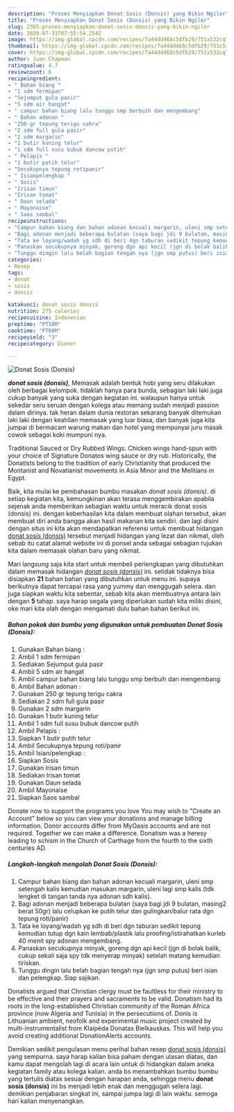 ```yaml
---
description: "Proses Menyiapkan Donat Sosis (Donsis) yang Bikin Ngiler"
title: "Proses Menyiapkan Donat Sosis (Donsis) yang Bikin Ngiler"
slug: 2365-proses-menyiapkan-donat-sosis-donsis-yang-bikin-ngiler
date: 2020-07-31T07:55:54.254Z
image: https://img-global.cpcdn.com/recipes/7a44dd468c5dfb29/751x532cq70/donat-sosis-donsis-foto-resep-utama.jpg
thumbnail: https://img-global.cpcdn.com/recipes/7a44dd468c5dfb29/751x532cq70/donat-sosis-donsis-foto-resep-utama.jpg
cover: https://img-global.cpcdn.com/recipes/7a44dd468c5dfb29/751x532cq70/donat-sosis-donsis-foto-resep-utama.jpg
author: Juan Chapman
ratingvalue: 4.7
reviewcount: 6
recipeingredient:
- " Bahan biang "
- "1 sdm fermipan"
- "Sejumput gula pasir"
- "5 sdm air hangat"
- " campur bahan biang lalu tunggu smp berbuih dan mengembang"
- " Bahan adonan "
- "250 gr tepung terigu cakra"
- "2 sdm full gula pasir"
- "2 sdm margarin"
- "1 butir kuning telur"
- "1 sdm full susu bubuk dancow putih"
- " Pelapis "
- "1 butir putih telur"
- "Secukupnya tepung rotipanir"
- " Isianpelengkap "
- " Sosis"
- "Irisan timun"
- "Irisan tomat"
- " Daun selada"
- " Mayonaise"
- " Saos sambal"
recipeinstructions:
- "Campur bahan biang dan bahan adonan kecuali margarin, uleni smp setengah kalis kemudian masukan margarin, uleni lagi smp kalis (tdk lengket di tangan tanda nya adonan sdh kalis)."
- "Bagi adonan menjadi beberapa bulatan (saya bagi jdi 9 bulatan, masing2 berat 50gr) lalu celupkan ke putih telur dan gulingkan/balur rata dgn tepung roti/panir)"
- "Tata ke loyang/wadah yg sdh di beri dgn taburan sedikit tepung kemudian tutup dgn kain lembab/plastik lalu proofing/istirahatkan kurleb 40 menit spy adonan mengembang."
- "Panaskan secukupnya minyak, goreng dgn api kecil (jgn di bolak balik, cukup sekali saja spy tdk menyerap minyak) setelah matang kemudian tiriskan."
- "Tunggu dingin lalu belah bagian tengah nya (jgn smp putus) beri isian dan pelengkap. Siap sajikan."
categories:
- Resep
tags:
- donat
- sosis
- donsis

katakunci: donat sosis donsis 
nutrition: 275 calories
recipecuisine: Indonesian
preptime: "PT18M"
cooktime: "PT60M"
recipeyield: "3"
recipecategory: Dinner

---
```



![Donat Sosis (Donsis)](https://img-global.cpcdn.com/recipes/7a44dd468c5dfb29/751x532cq70/donat-sosis-donsis-foto-resep-utama.jpg)

<b><i>donat sosis (donsis)</i></b>, Memasak adalah bentuk hobi yang seru dilakukan oleh berbagai kelompok. tidaklah hanya para bunda, sebagian laki laki juga cukup banyak yang suka dengan kegiatan ini. walaupun hanya untuk sekedar seru seruan dengan kolega atau memang sudah menjadi passion dalam dirinya. tak heran dalam dunia restoran sekarang banyak ditemukan laki laki dengan keahlian memasak yang luar biasa, dan banyak juga kita jumpai di bermacam warung makan dan hotel yang mempunyai juru masak cowok sebagai koki mumpuni nya.

Traditional Sauced or Dry Rubbed Wings. Chicken wings hand-spun with your choice of Signature Donatos wing sauce or dry rub. Historically, the Donatists belong to the tradition of early Christianity that produced the Montanist and Novatianist movements in Asia Minor and the Melitians in Egypt.

Baik, kita mulai ke pembahasan bumbu masakan <i>donat sosis (donsis)</i>. di setiap kegiatan kita, kemungkinan akan terasa menggembirakan apabila sejenak anda memberikan sebagian waktu untuk meracik donat sosis (donsis) ini. dengan keberhasilan kita dalam membuat olahan tersebut, akan membuat diri anda bangga akan hasil makanan kita sendiri. dan lagi disini dengan situs ini kita akan mendapatkan referensi untuk membuat hidangan <u>donat sosis (donsis)</u> tersebut menjadi hidangan yang lezat dan nikmat, oleh sebab itu catat alamat website ini di ponsel anda sebagai sebagian rujukan kita dalam memasak olahan baru yang nikmat.


Mari langsung saja kita start untuk membeli perlengkapan yang dibutuhkan dalam memasak hidangan <u><i>donat sosis (donsis)</i></u> ini. setidak tidaknya bisa disiapkan <b>21</b> bahan bahan yang dibutuhkan untuk menu ini. supaya berikutnya dapat tercapai rasa yang yummy dan menggugah selera. dan juga siapkan waktu kita sebentar, sebab kita akan membuatnya antara lain dengan <b>5</b> tahap. saya harap segala yang diperlukan sudah kita miliki disini, oke mari kita olah dengan mengamati dulu bahan bahan berikut ini.

<!--inarticleads1-->

##### Bahan pokok dan bumbu yang digunakan untuk pembuatan Donat Sosis (Donsis):

1. Gunakan  Bahan biang :
1. Ambil 1 sdm fermipan
1. Sediakan Sejumput gula pasir
1. Ambil 5 sdm air hangat
1. Ambil  campur bahan biang lalu tunggu smp berbuih dan mengembang
1. Ambil  Bahan adonan :
1. Gunakan 250 gr tepung terigu cakra
1. Sediakan 2 sdm full gula pasir
1. Gunakan 2 sdm margarin
1. Gunakan 1 butir kuning telur
1. Ambil 1 sdm full susu bubuk dancow putih
1. Ambil  Pelapis :
1. Siapkan 1 butir putih telur
1. Ambil Secukupnya tepung roti/panir
1. Ambil  Isian/pelengkap :
1. Siapkan  Sosis
1. Gunakan Irisan timun
1. Sediakan Irisan tomat
1. Gunakan  Daun selada
1. Ambil  Mayonaise
1. Siapkan  Saos sambal


Donate now to support the programs you love You may wish to &#34;Create an Account&#34; below so you can view your donations and manage billing information. Donor accounts differ from MyOasis accounts and are not required. Together we can make a difference. Donatism was a heresy leading to schism in the Church of Carthage from the fourth to the sixth centuries AD. 

<!--inarticleads2-->

##### Langkah-langkah mengolah Donat Sosis (Donsis):

1. Campur bahan biang dan bahan adonan kecuali margarin, uleni smp setengah kalis kemudian masukan margarin, uleni lagi smp kalis (tdk lengket di tangan tanda nya adonan sdh kalis).
1. Bagi adonan menjadi beberapa bulatan (saya bagi jdi 9 bulatan, masing2 berat 50gr) lalu celupkan ke putih telur dan gulingkan/balur rata dgn tepung roti/panir)
1. Tata ke loyang/wadah yg sdh di beri dgn taburan sedikit tepung kemudian tutup dgn kain lembab/plastik lalu proofing/istirahatkan kurleb 40 menit spy adonan mengembang.
1. Panaskan secukupnya minyak, goreng dgn api kecil (jgn di bolak balik, cukup sekali saja spy tdk menyerap minyak) setelah matang kemudian tiriskan.
1. Tunggu dingin lalu belah bagian tengah nya (jgn smp putus) beri isian dan pelengkap. Siap sajikan.


Donatists argued that Christian clergy must be faultless for their ministry to be effective and their prayers and sacraments to be valid. Donatism had its roots in the long-established Christian community of the Roman Africa province (now Algeria and Tunisia) in the persecutions of. Donis is Lithuanian ambient, neofolk and experimental music project created by multi-instrumentalist from Klaipėda Donatas Bielkauskas. This will help you avoid creating additional DonationAlerts accounts. 

Demikian sedikit pengulasan menu perihal bahan resep <u>donat sosis (donsis)</u> yang sempurna. saya harap kalian bisa paham dengan ulasan diatas, dan kamu dapat mengolah lagi di acara lain untuk di hidangkan dalam aneka kegiatan family atau kolega kalian. anda bs menambahkan bumbu bumbu yang tertulis diatas sesuai dengan harapan anda, sehingga menu <b>donat sosis (donsis)</b> ini bs menjadi lebih enak dan menggugah selera lagi. demikian penjabaran singkat ini, sampai jumpa lagi di lain waktu. semoga hari kalian menyenangkan.
